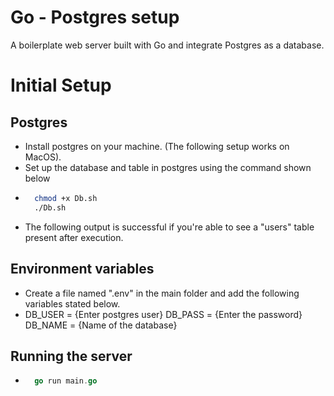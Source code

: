 # Go - Postgres setup

A boilerplate web server built with Go and integrate Postgres as a database. 

# Initial Setup

## Postgres
- Install postgres on your machine. (The following setup works on MacOS).
- Set up the database and table in postgres using the command shown below
- ```bash
    chmod +x Db.sh
    ./Db.sh 
    ```
- The following output is successful if you're able to see a "users" table present after execution.

## Environment variables
- Create a file named ".env" in the main folder and add the following variables stated below.
-   DB_USER = {Enter postgres user}
    DB_PASS = {Enter the password}
    DB_NAME = {Name of the database}

## Running the server
- ```Go
    go run main.go
  ```

